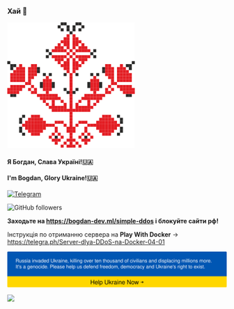 ### Хай 👋

![](https://raw.githubusercontent.com/BogdanDevUA/Ukraine/main/5.svg)

#### Я Богдан, Слава Україні!:ukraine:

#### I'm Bogdan, Glory Ukraine!:ukraine:

[![Telegram](https://img.shields.io/badge/Telegram-blue.svg?style=flat-square&logo=telegram)](https://t.me/dirim)

![GitHub followers](https://img.shields.io/github/followers/BogdanDevUA)

**Заходьте на <https://bogdan-dev.ml/simple-ddos> і блокуйте сайти рф!**

Інструкція по отриманню сервера на **Play With Docker** -> <https://telegra.ph/Server-dlya-DDoS-na-Docker-04-01>
    
![](https://raw.githubusercontent.com/vshymanskyy/StandWithUkraine/main/banner2-direct.svg)

![](https://github-readme-stats.vercel.app/api?username=BogdanDevUA&&show_icons=true&title_color=ffffff&icon_color=fff&text_color=0ef&bg_color=000)
